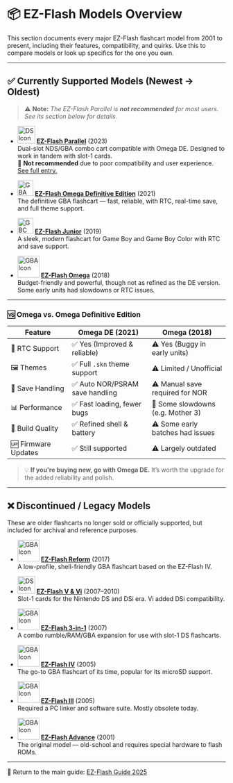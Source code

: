 
# 📦 EZ-Flash Models Overview

This section documents every major EZ-Flash flashcart model from 2001 to present, including their features, compatibility, and quirks. Use this to compare models or look up specifics for the one you own.

---

## ✅ Currently Supported Models (Newest → Oldest)

> ⚠️ **Note:** *The EZ-Flash Parallel is **not recommended** for most users. See its section below for details.*

- <img src="https://icons.iconarchive.com/icons/sykonist/console/256/Nintendo-DS-icon.png" alt="DS Icon" width="40" /> **[EZ-Flash Parallel](https://github.com/ChimeraGaming/EZ-Flash_Guide/blob/main/Models/All_DS/2023_EZ-Flash_Parallel.md)** (2023)  
  Dual-slot NDS/GBA combo cart compatible with Omega DE. Designed to work in tandem with slot-1 cards.  
  🔴 **Not recommended** due to poor compatibility and user experience. [See full entry.](https://github.com/ChimeraGaming/EZ-Flash_Guide/blob/main/Models/All_DS/2023_EZ-Flash_Parallel.md)

- <img src="https://i.ibb.co/MDtWSqY8/imageedit-4-5525518392.png" alt="GBA SP Icon" width="36" /> **[EZ-Flash Omega Definitive Edition](https://github.com/ChimeraGaming/EZ-Flash_Guide/blob/main/Models/GBA/2021_EZ-Flash_Omega_Definitive_Edition.md)** (2021)  
  The definitive GBA flashcart — fast, reliable, with RTC, real-time save, and full theme support.

- <img src="https://www.freeiconspng.com/uploads/gameboy-icon-17.png" alt="GBC Icon" width="36" /> **[EZ-Flash Junior](https://github.com/ChimeraGaming/EZ-Flash_Guide/blob/main/Models/GB/2019_EZ-Flash_Junior.md)** (2019)  
  A sleek, modern flashcart for Game Boy and Game Boy Color with RTC and save support.

- <img src="https://upload.wikimedia.org/wikipedia/commons/e/e2/VisualBoyAdvance.png" alt="GBA Icon" width="50" /> **[EZ-Flash Omega](https://github.com/ChimeraGaming/EZ-Flash_Guide/blob/main/Models/GBA/2018_EZ-Flash_Omega.md)** (2018)  
  Budget-friendly and powerful, though not as refined as the DE version. Some early units had slowdowns or RTC issues.

---

### 🆚 Omega vs. Omega Definitive Edition

| Feature             | **Omega DE (2021)**        | **Omega (2018)**                  |
|---------------------|-----------------------------|-----------------------------------|
| 🔋 RTC Support       | ✅ Yes (Improved & reliable) | ⚠️ Yes (Buggy in early units)     |
| 🖼️ Themes            | ✅ Full `.skn` theme support | ⚠️ Limited / Unofficial           |
| 🧠 Save Handling     | ✅ Auto NOR/PSRAM save handling | ⚠️ Manual save required for NOR |
| 📊 Performance       | ✅ Fast loading, fewer bugs  | 🔴 Some slowdowns (e.g. Mother 3) |
| 🧱 Build Quality     | ✅ Refined shell & battery   | ⚠️ Some early batches had issues |
| 🆙 Firmware Updates  | ✅ Still supported           | ⚠️ Largely outdated               |

> 💡 **If you're buying new, go with Omega DE.** It’s worth the upgrade for the added reliability and polish.

---

## ❌ Discontinued / Legacy Models

These are older flashcarts no longer sold or officially supported, but included for archival and reference purposes.

- <img src="https://upload.wikimedia.org/wikipedia/commons/e/e2/VisualBoyAdvance.png" alt="GBA Icon" width="50" /> **[EZ-Flash Reform](https://github.com/ChimeraGaming/EZ-Flash_Guide/blob/main/Models/GBA/2017_EZ-Flash_Reform.md)** (2017)  
  A low-profile, shell-friendly GBA flashcart based on the EZ-Flash IV.

- <img src="https://icons.iconarchive.com/icons/sykonist/console/256/Nintendo-DS-icon.png" alt="DS Icon" width="40" /> **[EZ-Flash V & Vi](https://github.com/ChimeraGaming/EZ-Flash_Guide/blob/main/Models/GBA_NDS/2007_2010_EZ-Flash_V_Vi.md)** (2007–2010)  
  Slot-1 cards for the Nintendo DS and DSi era. Vi added DSi compatibility.

- <img src="https://upload.wikimedia.org/wikipedia/commons/e/e2/VisualBoyAdvance.png" alt="GBA Icon" width="50" /> **[EZ-Flash 3-in-1](https://github.com/ChimeraGaming/EZ-Flash_Guide/blob/main/Models/GBA_NDS/2007_EZ-Flash_3in1.md)** (2007)  
  A combo rumble/RAM/GBA expansion for use with slot-1 DS flashcarts.

- <img src="https://upload.wikimedia.org/wikipedia/commons/e/e2/VisualBoyAdvance.png" alt="GBA Icon" width="50" /> **[EZ-Flash IV](https://github.com/ChimeraGaming/EZ-Flash_Guide/blob/main/Models/GBA/2005_EZ-Flash_IV.md)** (2005)  
  The go-to GBA flashcart of its time, popular for its microSD support.

- <img src="https://upload.wikimedia.org/wikipedia/commons/e/e2/VisualBoyAdvance.png" alt="GBA Icon" width="50" /> **[EZ-Flash III](https://github.com/ChimeraGaming/EZ-Flash_Guide/blob/main/Models/GBA/2005_EZ-Flash_III.md)** (2005)  
  Required a PC linker and software suite. Mostly obsolete today.

- <img src="https://upload.wikimedia.org/wikipedia/commons/e/e2/VisualBoyAdvance.png" alt="GBA Icon" width="50" /> **[EZ-Flash Advance](https://github.com/ChimeraGaming/EZ-Flash_Guide/blob/main/Models/GBA/2001_EZ-Flash_Advance.md)** (2001)  
  The original model — old-school and requires special hardware to flash ROMs.

---

📁 Return to the main guide: [EZ-Flash Guide 2025](https://github.com/ChimeraGaming/EZ-Flash_Guide/blob/main/README.md)
